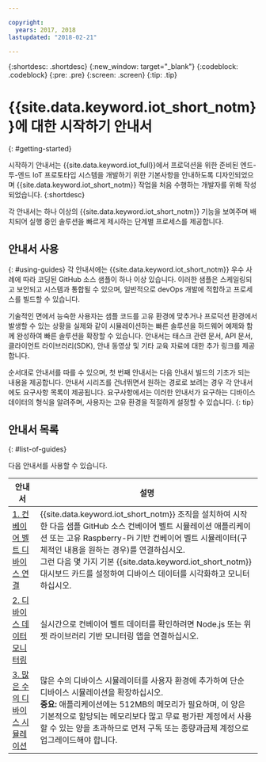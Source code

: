 ```yaml
---

copyright:
  years: 2017, 2018
lastupdated: "2018-02-21"

---
```


{:shortdesc: .shortdesc}
{:new_window: target="_blank"}
{:codeblock: .codeblock}
{:pre: .pre}
{:screen: .screen}
{:tip: .tip}


# {{site.data.keyword.iot_short_notm}}에 대한 시작하기 안내서
{: #getting-started}

시작하기 안내서는 {{site.data.keyword.iot_full}}에서 프로덕션을 위한 준비된 엔드-투-엔드 IoT 프로토타입 시스템을 개발하기 위한 기본사항을 안내하도록 디자인되었으며 {{site.data.keyword.iot_short_notm}} 작업을 처음 수행하는 개발자를 위해 작성되었습니다.
{:shortdesc}

각 안내서는 하나 이상의 {{site.data.keyword.iot_short_notm}} 기능을 보여주며 배치되어 실행 중인 솔루션을 빠르게 제시하는 단계별 프로세스를 제공합니다.

## 안내서 사용  
{: #using-guides}
각 안내서에는 {{site.data.keyword.iot_short_notm}} 우수 사례에 따라 코딩된 GitHub 소스 샘플이 하나 이상 있습니다. 이러한 샘플은 스케일링되고 보안되고 시스템과 통합될 수 있으며, 일반적으로 devOps 개발에 적합하고 프로세스를 빌드할 수 있습니다.

기술적인 면에서 능숙한 사용자는 샘플 코드를 고유 환경에 맞추거나 프로덕션 환경에서 발생할 수 있는 상황을 실제와 같이 시뮬레이션하는 빠른 솔루션을 하드웨어 예제와 함께 완성하여 빠른 솔루션을 확장할 수 있습니다. 안내서는 태스크 관련 문서, API 문서, 클라이언트 라이브러리(SDK), 안내 동영상 및 기타 교육 자료에 대한 추가 링크를 제공합니다.

순서대로 안내서를 따를 수 있으며, 첫 번째 안내서는 다음 안내서 빌드의 기초가 되는 내용을 제공합니다. 안내서 시리즈를 건너뛰면서 원하는 경로로 보려는 경우 각 안내서에도 요구사항 목록이 제공됩니다. 요구사항에서는 이러한 안내서가 요구하는 디바이스 데이터의 형식을 알려주며, 사용자는 고유 환경을 적절하게 설정할 수 있습니다.
{: tip}

## 안내서 목록
{: #list-of-guides}  

다음 안내서를 사용할 수 있습니다.

|안내서 |설명 |    
| ----- | ---- |   
|[1. 컨베이어 벨트 디바이스 연결](getting-started-iot-conveyor.html) |{{site.data.keyword.iot_short_notm}} 조직을 설치하여 시작한 다음 샘플 GitHub 소스 컨베이어 벨트 시뮬레이션 애플리케이션 또는 고유 Raspberry-Pi 기반 컨베이어 벨트 시뮬레이터(구체적인 내용을 원하는 경우)를 연결하십시오. </br> 그런 다음 몇 가지 기본 {{site.data.keyword.iot_short_notm}} 대시보드 카드를 설정하여 디바이스 데이터를 시각화하고 모니터하십시오. |   
| [2. 디바이스 데이터 모니터링](getting-started-iot-monitoring.html) |실시간으로 컨베이어 벨트 데이터를 확인하려면 Node.js 또는 위젯 라이브러리 기반 모니터링 앱을 연결하십시오.   
| [3. 많은 수의 디바이스 시뮬레이션](getting-started-iot-large-scale-simulation.html) |많은 수의 디바이스 시뮬레이터를 사용자 환경에 추가하여 단순 디바이스 시뮬레이션을 확장하십시오. </br>**중요:** 애플리케이션에는 512MB의 메모리가 필요하며, 이 양은 기본적으로 할당되는 메모리보다 많고 무료 평가판 계정에서 사용할 수 있는 양을 초과하므로 먼저 구독 또는 종량과금제 계정으로 업그레이드해야 합니다. |   
